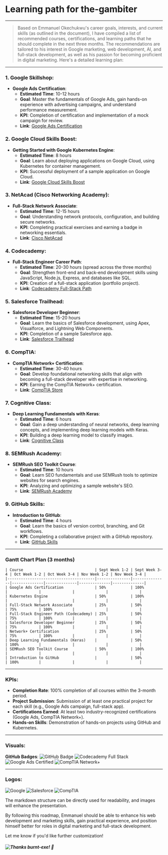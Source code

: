 # Learning path for the-gambiter
---

>Based on Emmanuel Okechukwu's career goals, interests, and current skills (as outlined in the document), I have compiled a list of recommended courses, certifications, and learning paths that he should complete in the next three months. The recommendations are tailored to his interest in Google marketing, web development, AI, and full-stack development, as well as his passion for becoming proficient in digital marketing. Here's a detailed learning plan:

---

### 1. **Google Skillshop**:
   - **Google Ads Certification**:
     - **Estimated Time**: 10-12 hours
     - **Goal**: Master the fundamentals of Google Ads, gain hands-on experience with advertising campaigns, and understand performance measurement.
     - **KPI**: Completion of certification and implementation of a mock campaign for review.
     - **Link**: [Google Ads Certification](https://skillshop.withgoogle.com/)

### 2. **Google Cloud Skills Boost**:
   - **Getting Started with Google Kubernetes Engine**:
     - **Estimated Time**: 8 hours
     - **Goal**: Learn about deploying applications on Google Cloud, using Kubernetes for container management.
     - **KPI**: Successful deployment of a sample application on Google Cloud.
     - **Link**: [Google Cloud Skills Boost](https://www.cloudskillsboost.google/)

### 3. **NetAcad (Cisco Networking Academy)**:
   - **Full-Stack Network Associate**:
     - **Estimated Time**: 12-15 hours
     - **Goal**: Understanding network protocols, configuration, and building secure networks.
     - **KPI**: Completing practical exercises and earning a badge in networking essentials.
     - **Link**: [Cisco NetAcad](https://www.netacad.com/)

### 4. **Codecademy**:
   - **Full-Stack Engineer Career Path**:
     - **Estimated Time**: 20-30 hours (spread across the three months)
     - **Goal**: Strengthen front-end and back-end development skills using JavaScript, Node.js, Express, and databases like SQL.
     - **KPI**: Creation of a full-stack application (portfolio project).
     - **Link**: [Codecademy Full-Stack Path](https://www.codecademy.com/)

### 5. **Salesforce Trailhead**:
   - **Salesforce Developer Beginner**:
     - **Estimated Time**: 15-20 hours
     - **Goal**: Learn the basics of Salesforce development, using Apex, Visualforce, and Lightning Web Components.
     - **KPI**: Completion of a sample Salesforce app.
     - **Link**: [Salesforce Trailhead](https://trailhead.salesforce.com/)

### 6. **CompTIA**:
   - **CompTIA Network+ Certification**:
     - **Estimated Time**: 30-40 hours
     - **Goal**: Develop foundational networking skills that align with becoming a full-stack developer with expertise in networking.
     - **KPI**: Earning the CompTIA Network+ certification.
     - **Link**: [CompTIA Store](https://store.comptia.org/)

### 7. **Cognitive Class**:
   - **Deep Learning Fundamentals with Keras**:
     - **Estimated Time**: 6 hours
     - **Goal**: Gain a deep understanding of neural networks, deep learning concepts, and implementing deep learning models with Keras.
     - **KPI**: Building a deep learning model to classify images.
     - **Link**: [Cognitive Class](https://cognitiveclass.ai/)

### 8. **SEMRush Academy**:
   - **SEMRush SEO Toolkit Course**:
     - **Estimated Time**: 10 hours
     - **Goal**: Learn SEO fundamentals and use SEMRush tools to optimize websites for search engines.
     - **KPI**: Analyzing and optimizing a sample website's SEO.
     - **Link**: [SEMRush Academy](https://www.semrush.com/academy/)

### 9. **GitHub Skills**:
   - **Introduction to GitHub**:
     - **Estimated Time**: 4 hours
     - **Goal**: Learn the basics of version control, branching, and Git workflows.
     - **KPI**: Completing a collaborative project with a GitHub repository.
     - **Link**: [GitHub Skills](https://skills.github.com/)

---

### **Gantt Chart Plan (3 months)**

```plaintext
| Course                                | Sept Week 1-2 | Sept Week 3-4 | Oct Week 1-2 | Oct Week 3-4 | Nov Week 1-2 | Nov Week 3-4 |
|---------------------------------------|---------------|---------------|--------------|--------------|--------------|--------------|
| Google Ads Certification              | 50%           | 100%          |              |              |              |              |
| Kubernetes Engine                     | 50%           | 100%          |              |              |              |              |
| Full-Stack Network Associate          | 25%           | 50%           | 75%          | 100%         |              |              |
| Full-Stack Engineer Path (Codecademy) | 25%           | 50%           | 75%          | 100%         |              |              |
| Salesforce Developer Beginner         | 25%           | 50%           | 75%          | 100%         |              |              |
| Network+ Certification                | 25%           | 50%           | 75%          | 100%         |              |              |
| Deep Learning Fundamentals (Keras)    |               | 50%           | 100%         |              |              |              |
| SEMRush SEO Toolkit Course            | 50%           | 100%          |              |              |              |              |
| Introduction to GitHub                |               | 50%           | 100%         |              |              |              |
```

---

### **KPIs**:
- **Completion Rate**: 100% completion of all courses within the 3-month period.
- **Project Submission**: Submission of at least one practical project for each skill (e.g., Google Ads campaign, full-stack app).
- **Certifications Earned**: At least two industry-recognized certifications (Google Ads, CompTIA Network+).
- **Hands-on Skills**: Demonstration of hands-on projects using GitHub and Kubernetes.

---

### **Visuals**:
**GitHub Badges**:
![GitHub Badge](https://img.shields.io/badge/GitHub-Introduction-blue)
![Codecademy Full Stack](https://img.shields.io/badge/Codecademy-FullStack-green)
![Google Ads Certified](https://img.shields.io/badge/Google-AdsCertified-blue)
![CompTIA Network+](https://img.shields.io/badge/CompTIA-Network+-red)

---

### **Logos**:
![Google](https://upload.wikimedia.org/wikipedia/commons/4/4a/Logo_2013_Google.png)
![Salesforce](https://www.salesforce.com/news/wp-content/uploads/sites/3/2021/05/Salesforce-logo.jpg?w=1334&h=750)
![CompTIA](https://comptiacdn.azureedge.net/webcontent/images/default-source/mainsitetemplateimages/comptia_logo_cmyk36b98240e2b544eabe240e93e723777e.svg?sfvrsn=da0cc6d4_2)

The markdown structure can be directly used for readability, and images will enhance the presentation.

By following this roadmap, Emmanuel should be able to enhance his web development and marketing skills, gain practical experience, and position himself better for roles in digital marketing and full-stack development.

Let me know if you'd like further customization!

##### ![*Thanks burnt-exe!*](https://github.com/burnt-exe) 🥇
